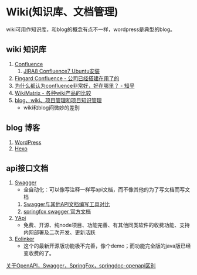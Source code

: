 # Wiki(知识库、文档管理)
wiki可用作知识库，和blog的概念有点不一样，wordpress是典型的blog。

## wiki 知识库
1. [Confluence](https://www.atlassian.com/zh/software/confluence)
    1. [JIRA8 Confluence7 Ubuntu安装](http://iyiguo.net/blog/2020/01/04/jira8-confluence7-ubuntu-install/)
1. [Fingard Confluence - 公司已经搭建在用了的](http://dx.fingard.com:6002/)
1. [为什么都认为confluence非常好，好在哪里？ - 知乎](https://www.zhihu.com/question/326681142)
1. [WikiMatrix - 各种wiki产品的比较](https://www.wikimatrix.org/)
1. [blog、wiki、项目管理和项目知识管理](https://blog.csdn.net/fantasyagain/article/details/47040857)
    - wiki和blog间微妙的差别

## blog 博客
1. [WordPress](http://saas.gitlab.fingard.cn/document/deployment/wordpress.html)
1. [Hexo](https://hexo.io/zh-cn/)

## api接口文档
1. [Swagger](https://swagger.io/)
    - 全自动化：可以像写注释一样写api文档，而不像其他的为了写文档而写文档
    1. [Swagger与其他API文档编写工具对比](https://haofly.net/swagger/)
    1. [springfox swagger 官方文档](http://springfox.github.io/springfox/docs/current/)
1. [YApi](https://github.com/YMFE/yapi)
    - 免费、开源、纯node项目、功能完善、有其他同类软件的收费功能、支持内网部署及二次开发、更新活跃
1. [Eolinker](https://www.eolinker.com/)
    - 这个的最新开源版功能极不完善，像个demo；而功能完全版的java版已经变收费的了。

[关于OpenAPI，Swagger，SpringFox，springdoc-openapi区别](https://www.jianshu.com/p/8572924f52ae)

